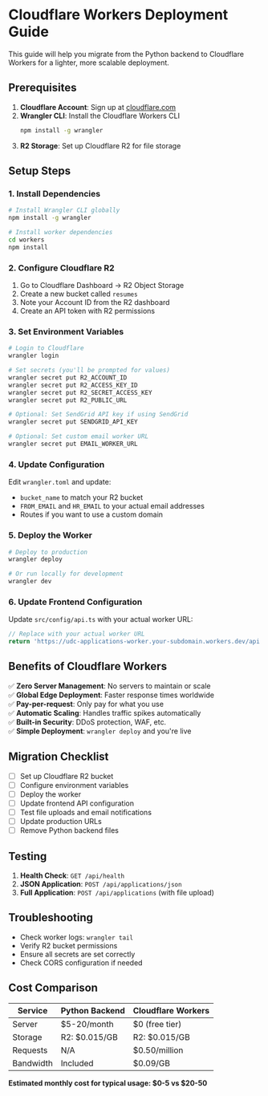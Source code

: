 # Cloudflare Workers Deployment Guide

This guide will help you migrate from the Python backend to Cloudflare Workers for a lighter, more scalable deployment.

## Prerequisites

1. **Cloudflare Account**: Sign up at [cloudflare.com](https://cloudflare.com)
2. **Wrangler CLI**: Install the Cloudflare Workers CLI
   ```bash
   npm install -g wrangler
   ```
3. **R2 Storage**: Set up Cloudflare R2 for file storage

## Setup Steps

### 1. Install Dependencies

```bash
# Install Wrangler CLI globally
npm install -g wrangler

# Install worker dependencies
cd workers
npm install
```

### 2. Configure Cloudflare R2

1. Go to Cloudflare Dashboard → R2 Object Storage
2. Create a new bucket called `resumes`
3. Note your Account ID from the R2 dashboard
4. Create an API token with R2 permissions

### 3. Set Environment Variables

```bash
# Login to Cloudflare
wrangler login

# Set secrets (you'll be prompted for values)
wrangler secret put R2_ACCOUNT_ID
wrangler secret put R2_ACCESS_KEY_ID
wrangler secret put R2_SECRET_ACCESS_KEY
wrangler secret put R2_PUBLIC_URL

# Optional: Set SendGrid API key if using SendGrid
wrangler secret put SENDGRID_API_KEY

# Optional: Set custom email worker URL
wrangler secret put EMAIL_WORKER_URL
```

### 4. Update Configuration

Edit `wrangler.toml` and update:
- `bucket_name` to match your R2 bucket
- `FROM_EMAIL` and `HR_EMAIL` to your actual email addresses
- Routes if you want to use a custom domain

### 5. Deploy the Worker

```bash
# Deploy to production
wrangler deploy

# Or run locally for development
wrangler dev
```

### 6. Update Frontend Configuration

Update `src/config/api.ts` with your actual worker URL:
```typescript
// Replace with your actual worker URL
return 'https://udc-applications-worker.your-subdomain.workers.dev/api';
```

## Benefits of Cloudflare Workers

✅ **Zero Server Management**: No servers to maintain or scale  
✅ **Global Edge Deployment**: Faster response times worldwide  
✅ **Pay-per-request**: Only pay for what you use  
✅ **Automatic Scaling**: Handles traffic spikes automatically  
✅ **Built-in Security**: DDoS protection, WAF, etc.  
✅ **Simple Deployment**: `wrangler deploy` and you're live  

## Migration Checklist

- [ ] Set up Cloudflare R2 bucket
- [ ] Configure environment variables
- [ ] Deploy the worker
- [ ] Update frontend API configuration
- [ ] Test file uploads and email notifications
- [ ] Update production URLs
- [ ] Remove Python backend files

## Testing

1. **Health Check**: `GET /api/health`
2. **JSON Application**: `POST /api/applications/json`
3. **Full Application**: `POST /api/applications` (with file upload)

## Troubleshooting

- Check worker logs: `wrangler tail`
- Verify R2 bucket permissions
- Ensure all secrets are set correctly
- Check CORS configuration if needed

## Cost Comparison

| Service | Python Backend | Cloudflare Workers |
|---------|---------------|-------------------|
| Server | $5-20/month | $0 (free tier) |
| Storage | R2: $0.015/GB | R2: $0.015/GB |
| Requests | N/A | $0.50/million |
| Bandwidth | Included | $0.09/GB |

**Estimated monthly cost for typical usage: $0-5 vs $20-50**
